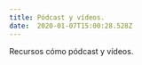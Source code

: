 ```yaml
---
title: Pódcast y vídeos. 
date:  2020-01-07T15:00:28.528Z 
---
```


Recursos cómo pódcast y vídeos.
